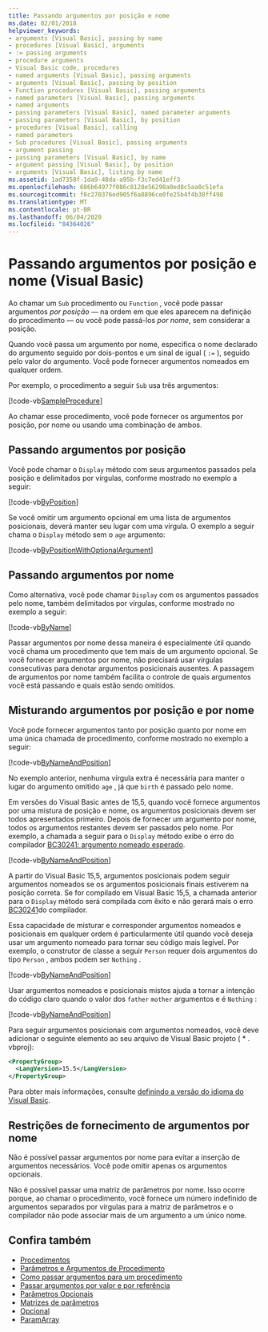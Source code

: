 ```yaml
---
title: Passando argumentos por posição e nome
ms.date: 02/01/2018
helpviewer_keywords:
- arguments [Visual Basic], passing by name
- procedures [Visual Basic], arguments
- := passing arguments
- procedure arguments
- Visual Basic code, procedures
- named arguments [Visual Basic], passing arguments
- arguments [Visual Basic], passing by position
- Function procedures [Visual Basic], passing arguments
- named parameters [Visual Basic], passing arguments
- named arguments
- passing parameters [Visual Basic], named parameter arguments
- passing parameters [Visual Basic], by position
- procedures [Visual Basic], calling
- named parameters
- Sub procedures [Visual Basic], passing arguments
- argument passing
- passing parameters [Visual Basic], by name
- argument passing [Visual Basic], by position
- arguments [Visual Basic], listing by name
ms.assetid: 1ad7358f-1da9-48da-a95b-f3c7ed41eff3
ms.openlocfilehash: 686b64977f086c8128e56298a0ed8c5aa0c51efa
ms.sourcegitcommit: f8c270376ed905f6a8896ce0fe25b4f4b38ff498
ms.translationtype: MT
ms.contentlocale: pt-BR
ms.lasthandoff: 06/04/2020
ms.locfileid: "84364026"
---
```

# <a name="passing-arguments-by-position-and-by-name-visual-basic"></a>Passando argumentos por posição e nome (Visual Basic)

Ao chamar um `Sub` procedimento ou `Function` , você pode passar argumentos *por posição* — na ordem em que eles aparecem na definição do procedimento — ou você pode passá-los *por nome*, sem considerar a posição.

Quando você passa um argumento por nome, especifica o nome declarado do argumento seguido por dois-pontos e um sinal de igual ( `:=` ), seguido pelo valor do argumento. Você pode fornecer argumentos nomeados em qualquer ordem.

Por exemplo, o procedimento a seguir `Sub` usa três argumentos:

[!code-vb[SampleProcedure](../../../../../samples/snippets/visualbasic/programming-guide/language-features/passing-named-arguments/module1.vb#1)]

Ao chamar esse procedimento, você pode fornecer os argumentos por posição, por nome ou usando uma combinação de ambos.

## <a name="passing-arguments-by-position"></a>Passando argumentos por posição

Você pode chamar o `Display` método com seus argumentos passados pela posição e delimitados por vírgulas, conforme mostrado no exemplo a seguir:

[!code-vb[ByPosition](../../../../../samples/snippets/visualbasic/programming-guide/language-features/passing-named-arguments/module1.vb#2)]

Se você omitir um argumento opcional em uma lista de argumentos posicionais, deverá manter seu lugar com uma vírgula. O exemplo a seguir chama o `Display` método sem o `age` argumento:

[!code-vb[ByPositionWithOptionalArgument](../../../../../samples/snippets/visualbasic/programming-guide/language-features/passing-named-arguments/module1.vb#3)]

## <a name="passing-arguments-by-name"></a>Passando argumentos por nome

Como alternativa, você pode chamar `Display` com os argumentos passados pelo nome, também delimitados por vírgulas, conforme mostrado no exemplo a seguir:

[!code-vb[ByName](../../../../../samples/snippets/visualbasic/programming-guide/language-features/passing-named-arguments/module1.vb#4)]

Passar argumentos por nome dessa maneira é especialmente útil quando você chama um procedimento que tem mais de um argumento opcional. Se você fornecer argumentos por nome, não precisará usar vírgulas consecutivas para denotar argumentos posicionais ausentes. A passagem de argumentos por nome também facilita o controle de quais argumentos você está passando e quais estão sendo omitidos.

## <a name="mixing-arguments-by-position-and-by-name"></a>Misturando argumentos por posição e por nome

Você pode fornecer argumentos tanto por posição quanto por nome em uma única chamada de procedimento, conforme mostrado no exemplo a seguir:

[!code-vb[ByNameAndPosition](../../../../../samples/snippets/visualbasic/programming-guide/language-features/passing-named-arguments/module1.vb#5)]

No exemplo anterior, nenhuma vírgula extra é necessária para manter o lugar do argumento omitido `age` , já que `birth` é passado pelo nome.

Em versões do Visual Basic antes de 15,5, quando você fornece argumentos por uma mistura de posição e nome, os argumentos posicionais devem ser todos apresentados primeiro. Depois de fornecer um argumento por nome, todos os argumentos restantes devem ser passados pelo nome.  Por exemplo, a chamada a seguir para o `Display` método exibe o erro do compilador [BC30241: argumento nomeado esperado](../../../misc/bc30241.md).

[!code-vb[ByNameAndPosition](../../../../../samples/snippets/visualbasic/programming-guide/language-features/passing-named-arguments/module1.vb#6)]

A partir do Visual Basic 15,5, argumentos posicionais podem seguir argumentos nomeados se os argumentos posicionais finais estiverem na posição correta. Se for compilado em Visual Basic 15,5, a chamada anterior para o `Display` método será compilada com êxito e não gerará mais o erro [BC30241](../../../misc/bc30241.md)do compilador.

Essa capacidade de misturar e corresponder argumentos nomeados e posicionais em qualquer ordem é particularmente útil quando você deseja usar um argumento nomeado para tornar seu código mais legível. Por exemplo, o construtor de classe a seguir `Person` requer dois argumentos do tipo `Person` , ambos podem ser `Nothing` .

[!code-vb[ByNameAndPosition](../../../../../samples/snippets/visualbasic/programming-guide/language-features/passing-named-arguments/module1.vb#7)]

Usar argumentos nomeados e posicionais mistos ajuda a tornar a intenção do código claro quando o valor dos `father` `mother` argumentos e é `Nothing` :

[!code-vb[ByNameAndPosition](../../../../../samples/snippets/visualbasic/programming-guide/language-features/passing-named-arguments/module1.vb#8)]

Para seguir argumentos posicionais com argumentos nomeados, você deve adicionar o seguinte elemento ao seu arquivo de Visual Basic projeto ( \* . vbproj):

```xml
<PropertyGroup>
  <LangVersion>15.5</LangVersion>
</PropertyGroup>
```

Para obter mais informações, consulte [definindo a versão do idioma do Visual Basic](../../../language-reference/configure-language-version.md).

## <a name="restrictions-on-supplying-arguments-by-name"></a>Restrições de fornecimento de argumentos por nome

Não é possível passar argumentos por nome para evitar a inserção de argumentos necessários. Você pode omitir apenas os argumentos opcionais.

Não é possível passar uma matriz de parâmetros por nome. Isso ocorre porque, ao chamar o procedimento, você fornece um número indefinido de argumentos separados por vírgulas para a matriz de parâmetros e o compilador não pode associar mais de um argumento a um único nome.

## <a name="see-also"></a>Confira também

- [Procedimentos](./index.md)
- [Parâmetros e Argumentos de Procedimento](./procedure-parameters-and-arguments.md)
- [Como passar argumentos para um procedimento](./how-to-pass-arguments-to-a-procedure.md)
- [Passar argumentos por valor e por referência](./passing-arguments-by-value-and-by-reference.md)
- [Parâmetros Opcionais](./optional-parameters.md)
- [Matrizes de parâmetros](./parameter-arrays.md)
- [Opcional](../../../language-reference/modifiers/optional.md)
- [ParamArray](../../../language-reference/modifiers/paramarray.md)
